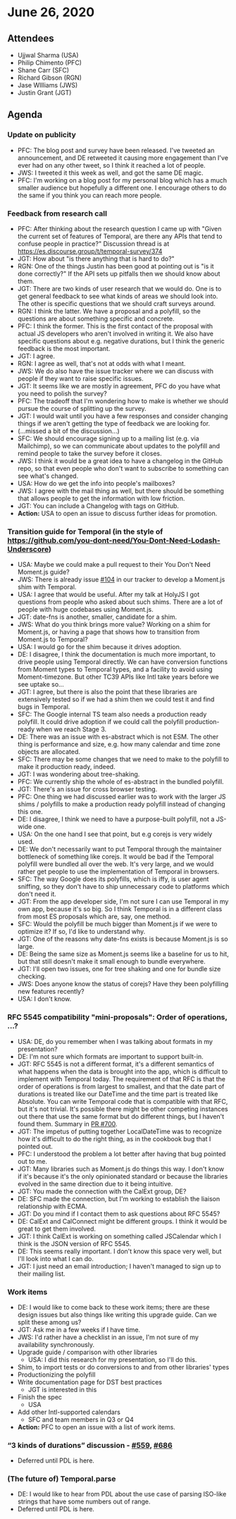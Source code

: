 # June 26, 2020

## Attendees
- Ujjwal Sharma (USA)
- Philip Chimento (PFC)
- Shane Carr (SFC)
- Richard Gibson (RGN)
- Jase WIlliams (JWS)
- Justin Grant (JGT)

## Agenda

### Update on publicity

- PFC: The blog post and survey have been released. I've tweeted an announcement, and DE retweeted it causing more engagement than I've ever had on any other tweet, so I think it reached a lot of people.
- JWS: I tweeted it this week as well, and got the same DE magic.
- PFC: I'm working on a blog post for my personal blog which has a much smaller audience but hopefully a different one. I encourage others to do the same if you think you can reach more people.

### Feedback from research call

- PFC: After thinking about the research question I came up with "Given the current set of features of Temporal, are there any APIs that tend to confuse people in practice?" Discussion thread is at https://es.discourse.group/t/temporal-survey/374 
- JGT: How about "is there anything that is hard to do?"
- RGN: One of the things Justin has been good at pointing out is "is it done correctly?" If the API sets up pitfalls then we should know about them.
- JGT: There are two kinds of user research that we would do. One is to get general feedback to see what kinds of areas we should look into. The other is specific questions that we should craft surveys around.
- RGN: I think the latter. We have a proposal and a polyfill, so the questions are about something specific and concrete.
- PFC: I think the former. This is the first contact of the proposal with actual JS developers who aren't involved in writing it. We also have specific questions about e.g. negative durations, but I think the generic feedback is the most important.
- JGT: I agree.
- RGN: I agree as well, that's not at odds with what I meant.
- JWS: We do also have the issue tracker where we can discuss with people if they want to raise specific issues.
- JGT: It seems like we are mostly in agreement, PFC do you have what you need to polish the survey?
- PFC: The tradeoff that I'm wondering how to make is whether we should pursue the course of splitting up the survey.
- JGT: I would wait until you have a few responses and consider changing things if we aren't getting the type of feedback we are looking for.
- (...missed a bit of the discussion...)
- SFC: We should encourage signing up to a mailing list (e.g. via Mailchimp), so we can communicate about updates to the polyfill and remind people to take the survey before it closes.
- JWS: I think it would be a great idea to have a changelog in the GitHub repo, so that even people who don't want to subscribe to something can see what's changed.
- USA: How do we get the info into people's mailboxes?
- JWS: I agree with the mail thing as well, but there should be something that allows people to get the information with low friction.
- JGT: You can include a Changelog with tags on GitHub.
- **Action:** USA to open an issue to discuss further ideas for promotion.

### Transition guide for Temporal (in the style of https://github.com/you-dont-need/You-Dont-Need-Lodash-Underscore)

- USA: Maybe we could make a pull request to their You Don't Need Moment.js guide?
- JWS: There is already issue [#104](https://github.com/tc39/proposal-temporal/issues/104) in our tracker to develop a Moment.js shim with Temporal.
- USA: I agree that would be useful. After my talk at HolyJS I got questions from people who asked about such shims. There are a lot of people with huge codebases using Moment.js.
- JGT: date-fns is another, smaller, candidate for a shim.
- JWS: What do you think brings more value? Working on a shim for Moment.js, or having a page that shows how to transition from Moment.js to Temporal?
- USA: I would go for the shim because it drives adoption.
- DE: I disagree, I think the documentation is much more important, to drive people using Temporal directly. We can have conversion functions from Moment types to Temporal types, and a facility to avoid using Moment-timezone. But other TC39 APIs like Intl take years before we see uptake so...
- JGT: I agree, but there is also the point that these libraries are extensively tested so if we had a shim then we could test it and find bugs in Temporal.
- SFC: The Google internal TS team also needs a production ready polyfill. It could drive adoption if we could call the polyfill production-ready when we reach Stage 3.
- DE: There was an issue with es-abstract which is not ESM. The other thing is performance and size, e.g. how many calendar and time zone objects are allocated.
- SFC: There may be some changes that we need to make to the polyfill to make it production ready, indeed.
- JGT: I was wondering about tree-shaking.
- PFC: We currently ship the whole of es-abstract in the bundled polyfill.
- JGT: There's an issue for cross browser testing.
- PFC: One thing we had discussed earlier was to work with the larger JS shims / polyfills to make a production ready polyfill instead of changing this one.
- DE: I disagree, I think we need to have a purpose-built polyfill, not a JS-wide one.
- USA: On the one hand I see that point, but e.g corejs is very widely used.
- DE: We don't necessarily want to put Temporal through the maintainer bottleneck of something like corejs. It would be bad if the Temporal polyfill were bundled all over the web. It's very large, and we would rather get people to use the implementation of Temporal in browsers.
- SFC: The way Google does its polyfills, which is iffy, is user agent sniffing, so they don't have to ship unnecessary code to platforms which don't need it.
- JGT: From the app developer side, I'm not sure I can use Temporal in my own app, because it's so big. So I think Temporal is in a different class from most ES proposals which are, say, one method.
- SFC: Would the polyfill be much bigger than Moment.js if we were to optimize it? If so, I'd like to understand why.
- JGT: One of the reasons why date-fns exists is because Moment.js is so large.
- DE: Being the same size as Moment.js seems like a baseline for us to hit, but that still doesn't make it small enough to bundle everywhere.
- JGT: I'll open two issues, one for tree shaking and one for bundle size checking.
- JWS: Does anyone know the status of corejs? Have they been polyfilling new features recently?
- USA: I don't know.

### RFC 5545 compatibility "mini-proposals": Order of operations, ...?

- USA: DE, do you remember when I was talking about formats in my presentation?
- DE: I'm not sure which formats are important to support built-in.
- JGT: RFC 5545 is not a different format, it's a different semantics of what happens when the data is brought into the app, which is difficult to implement with Temporal today. The requirement of that RFC is that the order of operations is from largest to smallest, and that the date part of durations is treated like our DateTime and the time part is treated like Absolute. You can write Temporal code that is compatible with that RFC, but it's not trivial. It's possible there might be other competing instances out there that use the same format but do different things, but I haven't found them. Summary in [PR #700](https://github.com/tc39/proposal-temporal/issues/700).
- JGT: The impetus of putting together LocalDateTime was to recognize how it's difficult to do the right thing, as in the cookbook bug that I pointed out.
- PFC: I understood the problem a lot better after having that bug pointed out to me.
- JGT: Many libraries such as Moment.js do things this way. I don't know if it's because it's the only opinionated standard or because the libraries evolved in the same direction due to it being intuitive.
- JGT: You made the connection with the CalExt group, DE?
- DE: SFC made the connection, but I'm working to establish the liaison relationship with ECMA.
- JGT: Do you mind if I contact them to ask questions about RFC 5545?
- DE: CalExt and CalConnect might be different groups. I think it would be great to get them involved.
- JGT: I think CalExt is working on something called JSCalendar which I think is the JSON version of RFC 5545.
- DE: This seems really important. I don't know this space very well, but I'll look into what I can do.
- JGT: I just need an email introduction; I haven't managed to sign up to their mailing list.

### Work items
- DE: I would like to come back to these work items; there are these design issues but also things like writing this upgrade guide. Can we split these among us?
- JGT: Ask me in a few weeks if I have time.
- JWS: I'd rather have a checklist in an issue, I'm not sure of my availability synchronously.
- Upgrade guide / comparison with other libraries
  - USA: I did this research for my presentation, so I'll do this.
- Shim, to import tests or do conversions to and from other libraries' types
- Productionizing the polyfill
- Write documentation page for DST best practices
  - JGT is interested in this
- Finish the spec
  - USA
- Add other Intl-supported calendars
  - SFC and team members in Q3 or Q4
- **Action:** PFC to open an issue with a list of work items.

### “3 kinds of durations” discussion - [#559](https://github.com/tc39/proposal-temporal/issues/559), [#686](https://github.com/tc39/proposal-temporal/issues/686)
- Deferred until PDL is here.

### (The future of) Temporal.parse
- DE: I would like to hear from PDL about the use case of parsing ISO-like strings that have some numbers out of range.
- Deferred until PDL is here.
